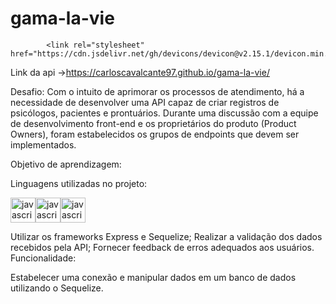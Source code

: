 # gama-la-vie

            <link rel="stylesheet" href="https://cdn.jsdelivr.net/gh/devicons/devicon@v2.15.1/devicon.min.css">
          
Link da api ->https://carloscavalcante97.github.io/gama-la-vie/


Desafio: Com o intuito de aprimorar os processos de atendimento, há a necessidade de desenvolver uma API capaz de criar registros de psicólogos, pacientes e prontuários. Durante uma discussão com a equipe de desenvolvimento front-end e os proprietários do produto (Product Owners), foram estabelecidos os grupos de endpoints que devem ser implementados.

Objetivo de aprendizagem:

Linguagens utilizadas no projeto:

<img src="https://cdn.jsdelivr.net/gh/devicons/devicon/icons/nodejs/nodejs-plain.svg" alt="javascript" width="40" height="40" style="max-width: 100%;" /><img src="https://cdn.jsdelivr.net/gh/devicons/devicon/icons/javascript/javascript-original.svg" alt="javascript" width="40" height="40" style="max-width: 100%;" /><img src="https://cdn.jsdelivr.net/gh/devicons/devicon/icons/mysql/mysql-original-wordmark.svg" alt="javascript" width="40" height="40" style="max-width: 100%;" />

Utilizar os frameworks Express e Sequelize;
Realizar a validação dos dados recebidos pela API;
Fornecer feedback de erros adequados aos usuários.
Funcionalidade:

Estabelecer uma conexão e manipular dados em um banco de dados utilizando o Sequelize.
